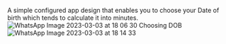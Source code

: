 A simple configured app design that enables you to choose your Date of birth which tends to calculate it into minutes.
![WhatsApp Image 2023-03-03 at 18 06 30](https://user-images.githubusercontent.com/81759525/224526176-32898bf3-e00f-4266-80eb-c6fdcdcba5b0.jpg)
Choosing DOB
![WhatsApp Image 2023-03-03 at 18 14 33](https://user-images.githubusercontent.com/81759525/224526196-ac7dd85b-aa66-4efb-bc77-0e9a80eb3315.jpg)
